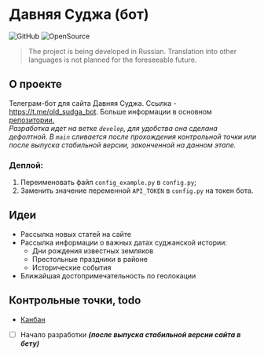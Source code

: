 # Давняя Суджа (бот)
![GitHub](https://img.shields.io/github/license/dan-sazonov/old-sudga)
![OpenSource](https://img.shields.io/badge/Open%20Source-%E2%99%A5-red)
> The project is being developed in Russian. Translation into other languages is not planned for the foreseeable future.
## О проекте
Телеграм-бот для сайта Давняя Суджа. Ссылка - https://t.me/old_sudga_bot. Больше информации в основном [репозитории.](https://github.com/dan-sazonov/old-sudga)    
_Разработка идет на ветке `develop`, для удобства она сделана дефолтной. В `main` сливается после прохождения
контрольной точки или после выпуска стабильной версии, законченной на данном этапе._
### Деплой:
1. Переименовать файл `config_example.py` в `config.py`;
2. Заменить значение переменной `API_TOKEN` в `config.py` на токен бота.
## Идеи
- Рассылка новых статей на сайте
- Рассылка информации о важных датах суджанской истории:
    - Дни рождения известных земляков
    - Престольные праздники в районе
    - Исторические события
- Ближайшая достопримечательность по геолокации
## Контрольные точки, todo
- [Канбан](https://github.com/dan-sazonov/old-sudga/projects/1)

- [ ] Начало разработки _**(после выпуска стабильной версии сайта в бету)**_

